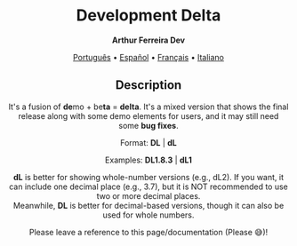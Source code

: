 <h1 align="center">Development Delta</h1>

<p align="center"><strong>Arthur Ferreira Dev</strong></p>

<div align="center">
    <a href="../pt-BR/delta.md">Português</a>
    <span>•</span>
    <a href="../es-ES/delta.md">Español</a>
    <span>•</span>
    <a href="../fr-FR/delta.md">Français</a>
    <span>•</span>
    <a href="">Italiano</a>
</div>

<section align="center">
    <h2>Description</h2>
    <p>
        It's a fusion of <strong>de</strong>mo + be<strong>ta</strong> = <strong>delta</strong>. It's a mixed version that shows the final release along with some demo elements for users, and it may still need some <strong>bug fixes</strong>.
    </p>
    <p>
        Format: <strong>DL</strong> | <strong>dL</strong>
    </p>
    <p>
        Examples: <strong>DL1.8.3</strong> | <strong>dL1</strong>
    </p>
    <p>
        <strong>dL</strong> is better for showing whole-number versions (e.g., dL2). If you want, it can include one decimal place (e.g., 3.7), but it is NOT recommended to use two or more decimal places. <br>
        Meanwhile, <strong>DL</strong> is better for decimal-based versions, though it can also be used for whole numbers.
    </p>
    <p>
        Please leave a reference to this page/documentation (Please &#x1F605;)!
    </p>
</section>